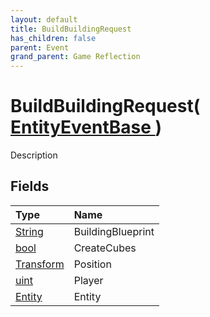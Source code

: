 ```yaml
---
layout: default
title: BuildBuildingRequest
has_children: false
parent: Event
grand_parent: Game Reflection
---
```

# BuildBuildingRequest( [ EntityEventBase ](/docs/game-reflection/events/entity_event_base) )
Description 

## Fields

| Type | Name |
|:-------------|:--------------|
| [String](/docs/game-reflection/components/string) | BuildingBlueprint |
| [bool](/docs/game-reflection/components/bool) | CreateCubes |
| [Transform](/docs/game-reflection/classes/transform) | Position |
| [uint](/docs/game-reflection/components/uint) | Player |
| [Entity](/docs/game-reflection/classes/entity) | Entity |

